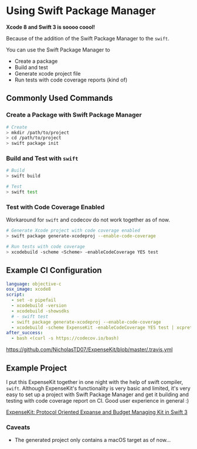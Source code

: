 # Using Swift Package Manager

**Xcode 8 and Swift 3 is soooo coool!**

Because of the addition of the Swift Package Manager to the `swift`.

You can use the Swift Package Manager to

- Create a package
- Build and test
- Generate xcode project file
- Run tests with code coverage reports (kind of)

## Commonly Used Commands


### Create a Package with Swift Package Manager

```sh
# Create
> mkdir /path/to/project
> cd /path/to/project
> swift package init
```

### Build and Test with `swift`

```sh
# Build
> swift build

# Test
> swift test
```

### Test with Code Coverage Enabled

Workaround for `swift` and codecov do not work together as of now.

```sh
# Generate Xcode project with code coverage enabled
> swift package generate-xcodeproj --enable-code-coverage

# Run tests with code coverage
> xcodebuild -scheme <Scheme> -enableCodeCoverage YES test
```

## Example CI Configuration


```yml
language: objective-c
osx_image: xcode8
script:
  - set -o pipefail
  - xcodebuild -version
  - xcodebuild -showsdks
  # - swift test
  - swift package generate-xcodeproj --enable-code-coverage
  - xcodebuild -scheme ExpenseKit -enableCodeCoverage YES test | xcpretty
after_success:
  - bash <(curl -s https://codecov.io/bash)
```

https://github.com/NicholasTD07/ExpenseKit/blob/master/.travis.yml

## Example Project

I put this ExpenseKit together in one night with the help of swift compiler, `swift`. Although ExpenseKit's functionality is very basic and limited, it's very easy to set up a project with Swift Package Manager and get it building and testing with code coverage report on CI. Good user experience in general :)

[ExpenseKit: Protocol Oriented Expanse and Budget Managing Kit in Swift 3](https://github.com/NicholasTD07/ExpenseKit)

### Caveats 

- The generated project only contains a macOS target as of now...
